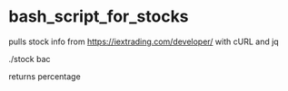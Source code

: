# bash_script_for_stocks
pulls stock info from https://iextrading.com/developer/  with cURL and jq

./stock bac

returns percentage
